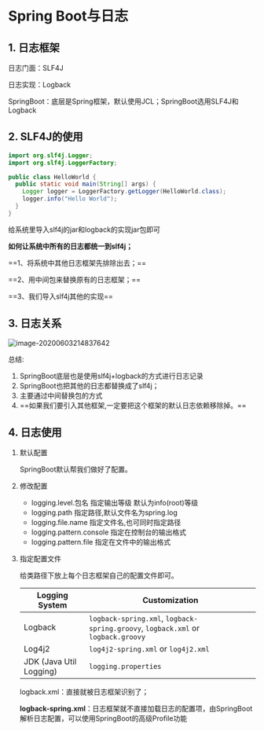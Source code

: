 # Spring Boot与日志

## 1. 日志框架

日志门面：SLF4J

日志实现：Logback

SpringBoot：底层是Spring框架，默认使用JCL；SpringBoot选用SLF4J和Logback

## 2. SLF4J的使用

```java
import org.slf4j.Logger;
import org.slf4j.LoggerFactory;

public class HelloWorld {
  public static void main(String[] args) {
    Logger logger = LoggerFactory.getLogger(HelloWorld.class);
    logger.info("Hello World");
  }
}
```

给系统里导入slf4j的jar和logback的实现jar包即可

**如何让系统中所有的日志都统一到slf4j；**

==1、将系统中其他日志框架先排除出去；==

==2、用中间包来替换原有的日志框架；==

==3、我们导入slf4j其他的实现==

## 3. 日志关系

![image-20200603214837642](https://x2-wrx.oss-cn-beijing.aliyuncs.com/img/image-20200603214837642.png)

总结:

1. SpringBoot底层也是使用slf4j+logback的方式进行日志记录
2. SpringBoot也把其他的日志都替换成了slf4j；
3. 主要通过中间替换包的方式
4. ==如果我们要引入其他框架,一定要把这个框架的默认日志依赖移除掉。==

## 4. 日志使用

1. 默认配置

   SpringBoot默认帮我们做好了配置。

2. 修改配置

   - logging.level.包名  指定输出等级  默认为info(root)等级
   - logging.path  指定路径,默认文件名为spring.log
   - logging.file.name  指定文件名,也可同时指定路径
   - logging.pattern.console   指定在控制台的输出格式
   - logging.pattern.file   指定在文件中的输出格式

3. 指定配置文件

   给类路径下放上每个日志框架自己的配置文件即可。

   | Logging System          | Customization                                                |
   | ----------------------- | ------------------------------------------------------------ |
   | Logback                 | `logback-spring.xml`, `logback-spring.groovy`, `logback.xml` or `logback.groovy` |
   | Log4j2                  | `log4j2-spring.xml` or `log4j2.xml`                          |
   | JDK (Java Util Logging) | `logging.properties`                                         |

   logback.xml：直接就被日志框架识别了；

   **logback-spring.xml**：日志框架就不直接加载日志的配置项，由SpringBoot解析日志配置，可以使用SpringBoot的高级Profile功能